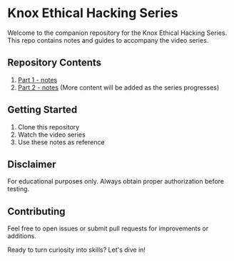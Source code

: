 # Knox Ethical Hacking Series

Welcome to the companion repository for the Knox Ethical Hacking Series. This repo contains notes and guides to accompany the video series.

## Repository Contents

1. [Part 1 - notes](part_1_notes/part_1_notes.md)
2. [Part 2 - notes](part_2_notes/part_2_notes.md)
(More content will be added as the series progresses)

## Getting Started

1. Clone this repository
2. Watch the video series
3. Use these notes as reference

## Disclaimer

For educational purposes only. Always obtain proper authorization before testing.

## Contributing

Feel free to open issues or submit pull requests for improvements or additions.

Ready to turn curiosity into skills? Let's dive in!